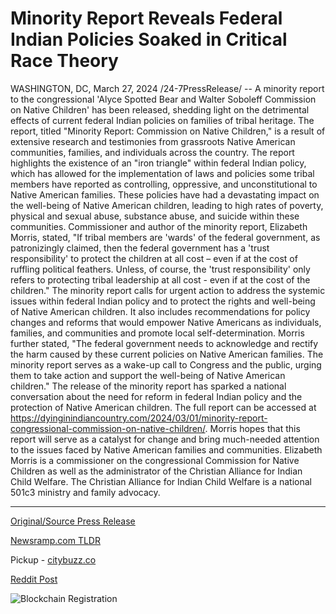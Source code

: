 # Minority Report Reveals Federal Indian Policies Soaked in Critical Race Theory

WASHINGTON, DC, March 27, 2024 /24-7PressRelease/ -- A minority report to the congressional 'Alyce Spotted Bear and Walter Soboleff Commission on Native Children' has been released, shedding light on the detrimental effects of current federal Indian policies on families of tribal heritage. The report, titled "Minority Report: Commission on Native Children," is a result of extensive research and testimonies from grassroots Native American communities, families, and individuals across the country.   The report highlights the existence of an "iron triangle" within federal Indian policy, which has allowed for the implementation of laws and policies some tribal members have reported as controlling, oppressive, and unconstitutional to Native American families. These policies have had a devastating impact on the well-being of Native American children, leading to high rates of poverty, physical and sexual abuse, substance abuse, and suicide within these communities.  Commissioner and author of the minority report, Elizabeth Morris, stated, "If tribal members are 'wards' of the federal government, as patronizingly claimed, then the federal government has a 'trust responsibility' to protect the children at all cost – even if at the cost of ruffling political feathers. Unless, of course, the 'trust responsibility' only refers to protecting tribal leadership at all cost - even if at the cost of the children."  The minority report calls for urgent action to address the systemic issues within federal Indian policy and to protect the rights and well-being of Native American children. It also includes recommendations for policy changes and reforms that would empower Native Americans as individuals, families, and communities and promote local self-determination.  Morris further stated, "The federal government needs to acknowledge and rectify the harm caused by these current policies on Native American families. The minority report serves as a wake-up call to Congress and the public, urging them to take action and support the well-being of Native American children."  The release of the minority report has sparked a national conversation about the need for reform in federal Indian policy and the protection of Native American children. The full report can be accessed at https://dyinginindiancountry.com/2024/03/01/minority-report-congressional-commission-on-native-children/.  Morris hopes that this report will serve as a catalyst for change and bring much-needed attention to the issues faced by Native American families and communities.  Elizabeth Morris is a commissioner on the congressional Commission for Native Children as well as the administrator of the Christian Alliance for Indian Child Welfare. The Christian Alliance for Indian Child Welfare is a national 501c3 ministry and family advocacy. 

---

[Original/Source Press Release](https://www.24-7pressrelease.com/press-release/509532/minority-report-reveals-federal-indian-policies-soaked-in-critical-race-theory)
                    

[Newsramp.com TLDR](https://newsramp.com/curated-news/new-minority-report-reveals-detrimental-effects-of-federal-indian-policies-on-native-children/dc9b33302e92a40209f064a29a49b040) 


Pickup - [citybuzz.co](https://citybuzz.co/2024/03/27/minority-report-exposes-flaws-in-federal-indian-policies)
 



[Reddit Post](https://www.reddit.com/r/newsramp/comments/1bovu32/new_minority_report_reveals_detrimental_effects/) 



![Blockchain Registration](https://cdn.newsramp.app/24-7PressRelease/qrcode/243/27/beanTgPT.webp)